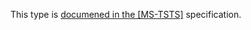 This type is [documened in the [MS-TSTS]](https://learn.microsoft.com/en-us/openspecs/windows_protocols/ms-tsts/4fa6b4b0-cc9c-46c8-8c20-68013a645e92) specification.
